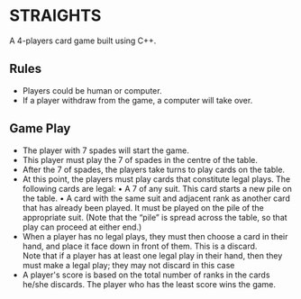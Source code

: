 # STRAIGHTS
A 4-players card game built using C++.

## Rules
- Players could be human or computer.
- If a player withdraw from the game, a computer will take over.

## Game Play
- The player with 7 spades will start the game.
- This player must play the 7 of spades in the centre of the table. 
- After the 7 of spades, the players take turns to play cards on the table. 
- At this point, the players must play cards that constitute legal plays. The following cards are legal:
  • A 7 of any suit. This card starts a new pile on the table.
  • A card with the same suit and adjacent rank as another card that has already been played. It must be played on the pile of the appropriate suit. 
  (Note that the “pile” is spread across the table, so that play can proceed at either end.)
- When a player has no legal plays, they must then choose a card in their hand, and place it face down in front of them. This is a discard.  
  Note that if a player has at least one legal play in their hand, then they must make a legal play; they may not discard in this case
- A player's score is based on the total number of ranks in the cards he/she discards. The player who has the least score wins the game.
